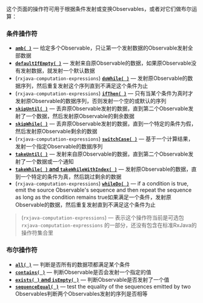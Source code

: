 这个页面的操作符可用于根据条件发射或变换Observables，或者对它们做布尔运算：

### 条件操作符

* [**`amb( )`**](Conditional.md#Amb) — 给定多个Observable，只让第一个发射数据的Observable发射全部数据
* [**`defaultIfEmpty( )`**](Conditional.md#DefaultIfEmpty) — 发射来自原Observable的数据，如果原Observable没有发射数据，就发射一个默认数据
* (`rxjava-computation-expressions`) [**`doWhile( )`**](Conditional.md#Repeat) — 发射原Observable的数据序列，然后重复发射这个序列直到不满足这个条件为止
* (`rxjava-computation-expressions`) [**`ifThen( )`**](Conditional.md#Defer) — 只有当某个条件为真时才发射原Observable的数据序列，否则发射一个空的或默认的序列
* [**`skipUntil( )`**](Conditional.md#SkipUntil) — 丢弃原Observable发射的数据，直到第二个Observable发射了一个数据，然后发射原Observable的剩余数据
* [**`skipWhile( )`**](Conditional.md#SkipWhile) — 丢弃原Observable发射的数据，直到一个特定的条件为假，然后发射原Observable剩余的数据
* (`rxjava-computation-expressions`) [**`switchCase( )`**](Conditional.md#Defer) — 基于一个计算结果，发射一个指定Observable的数据序列
* [**`takeUntil( )`**](Conditional.md#TakeUntil) — 发射来自原Observable的数据，直到第二个Observable发射了一个数据或一个通知
* [**`takeWhile( )` and `takeWhileWithIndex( )`**](Conditional.md#TakeWhile) — 发射原Observable的数据，直到一个特定的条件为真，然后跳过剩余的数据
* (`rxjava-computation-expressions`) [**`whileDo( )`**](Conditional.md#Repeat) — if a condition is true, emit the source Observable's sequence and then repeat the sequence as long as the condition remains true如果满足一个条件，发射原Observable的数据，然后重复发射直到不满足这个条件为止

> (`rxjava-computation-expressions`) — 表示这个操作符当前是可选包 `rxjava-computation-expressions` 的一部分，还没有包含在标准RxJava的操作符集合里

### 布尔操作符

* [**`all( )`**](Conditional.md#All) — 判断是否所有的数据项都满足某个条件
* [**`contains( )`**](Conditional.md#Contains) — 判断Observable是否会发射一个指定的值
* [**`exists( )` and `isEmpty( )`**](Conditional.md#Contains) — 判断Observable是否发射了一个值
* [**`sequenceEqual( )`**](Conditional.md#Sequenceequal) — test the equality of the sequences emitted by two Observables判断两个Observables发射的序列是否相等
